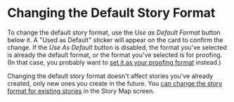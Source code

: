 # Changing the Default Story Format

To change the default story format, use the _Use as Default Format_ button below
it. A "Used as Default" sticker will appear on the card to confirm the change.
If the _Use As Default_ button is disabled, the format you've selected is
already the default format, or the format you've selected is for proofing. (In
that case, you probably want to [set it as your proofing format](proofing.md)
instead.)

Changing the default story format doesn't affect stories you've already created,
only new ones you create in the future. You [can change the story format for
existing stories](../editing-stories/changing-story-format.md) in the Story Map
screen.
